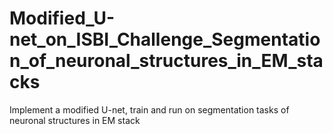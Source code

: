 # Modified_U-net_on_ISBI_Challenge_Segmentation_of_neuronal_structures_in_EM_stacks
Implement a modified U-net, train and run on segmentation tasks of neuronal structures in EM stack
